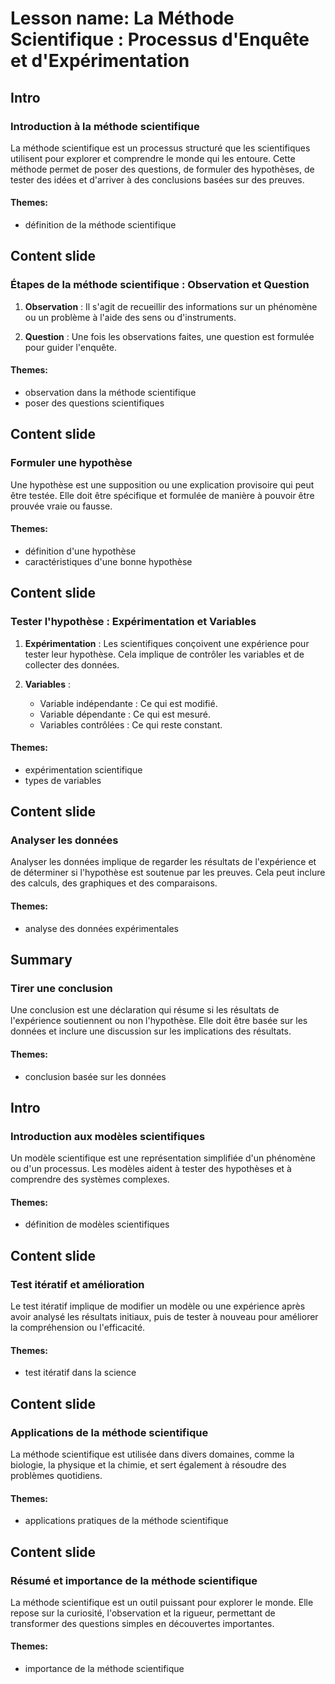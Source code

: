# Lesson name: La Méthode Scientifique : Processus d'Enquête et d'Expérimentation

## Intro

### Introduction à la méthode scientifique

La méthode scientifique est un processus structuré que les scientifiques utilisent pour explorer et comprendre le monde qui les entoure. Cette méthode permet de poser des questions, de formuler des hypothèses, de tester des idées et d'arriver à des conclusions basées sur des preuves.

#### **Themes:**
- définition de la méthode scientifique

## Content slide

### Étapes de la méthode scientifique : Observation et Question

1. **Observation** : Il s'agit de recueillir des informations sur un phénomène ou un problème à l'aide des sens ou d'instruments.

2. **Question** : Une fois les observations faites, une question est formulée pour guider l'enquête.

#### **Themes:**
- observation dans la méthode scientifique
- poser des questions scientifiques

## Content slide

### Formuler une hypothèse

Une hypothèse est une supposition ou une explication provisoire qui peut être testée. Elle doit être spécifique et formulée de manière à pouvoir être prouvée vraie ou fausse.

#### **Themes:**
- définition d'une hypothèse
- caractéristiques d'une bonne hypothèse

## Content slide

### Tester l'hypothèse : Expérimentation et Variables

1. **Expérimentation** : Les scientifiques conçoivent une expérience pour tester leur hypothèse. Cela implique de contrôler les variables et de collecter des données.

2. **Variables** :
   - Variable indépendante : Ce qui est modifié.
   - Variable dépendante : Ce qui est mesuré.
   - Variables contrôlées : Ce qui reste constant.

#### **Themes:**
- expérimentation scientifique
- types de variables

## Content slide

### Analyser les données

Analyser les données implique de regarder les résultats de l'expérience et de déterminer si l'hypothèse est soutenue par les preuves. Cela peut inclure des calculs, des graphiques et des comparaisons.

#### **Themes:**
- analyse des données expérimentales

## Summary

### Tirer une conclusion

Une conclusion est une déclaration qui résume si les résultats de l'expérience soutiennent ou non l'hypothèse. Elle doit être basée sur les données et inclure une discussion sur les implications des résultats.

#### **Themes:**
- conclusion basée sur les données

## Intro

### Introduction aux modèles scientifiques

Un modèle scientifique est une représentation simplifiée d'un phénomène ou d'un processus. Les modèles aident à tester des hypothèses et à comprendre des systèmes complexes.

#### **Themes:**
- définition de modèles scientifiques

## Content slide

### Test itératif et amélioration

Le test itératif implique de modifier un modèle ou une expérience après avoir analysé les résultats initiaux, puis de tester à nouveau pour améliorer la compréhension ou l'efficacité.

#### **Themes:**
- test itératif dans la science

## Content slide

### Applications de la méthode scientifique

La méthode scientifique est utilisée dans divers domaines, comme la biologie, la physique et la chimie, et sert également à résoudre des problèmes quotidiens.

#### **Themes:**
- applications pratiques de la méthode scientifique

## Content slide

### Résumé et importance de la méthode scientifique

La méthode scientifique est un outil puissant pour explorer le monde. Elle repose sur la curiosité, l'observation et la rigueur, permettant de transformer des questions simples en découvertes importantes.

#### **Themes:**
- importance de la méthode scientifique
